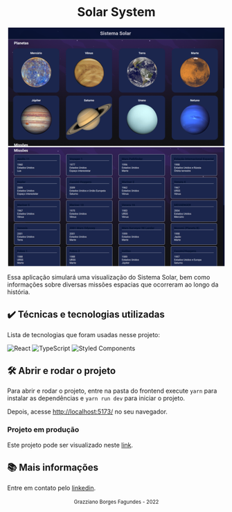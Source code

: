 <div align="center">
  <h1>Solar System</h1>
</div>

<div align="center">
  <img src="./docs/assets/planets.png" width="500" heigth="500">
  <img src="./docs/assets/missions.png" width="500" heigth="500">
</div>

Essa aplicação simulará uma visualização do Sistema Solar, bem como informações sobre diversas missões espacias que ocorreram ao longo da história.

## ✔️ Técnicas e tecnologias utilizadas

Lista de tecnologias que foram usadas nesse projeto:

![React](https://img.shields.io/badge/react-%2320232a.svg?style=for-the-badge&logo=react&logoColor=%2361DAFB)
![TypeScript](https://img.shields.io/badge/typescript-%23007ACC.svg?style=for-the-badge&logo=typescript&logoColor=white)
![Styled Components](https://img.shields.io/badge/styled--components-DB7093?style=for-the-badge&logo=styled-components&logoColor=white)

## 🛠️ Abrir e rodar o projeto

Para abrir e rodar o projeto, entre na pasta do frontend execute ```yarn``` para instalar as dependências e ```yarn run dev``` para iniciar o projeto.

Depois, acesse <a href="http://localhost:5173/">http://localhost:5173/</a> no seu navegador.

### Projeto em produção
Este projeto pode ser visualizado neste [link](https://solar-system-indol.vercel.app/).

## 📚 Mais informações

Entre em contato pelo [linkedin](https://www.linkedin.com/in/grazziano-fagundes/).

<div align="center">
  <small>Grazziano Borges Fagundes - 2022</small>
</div>
